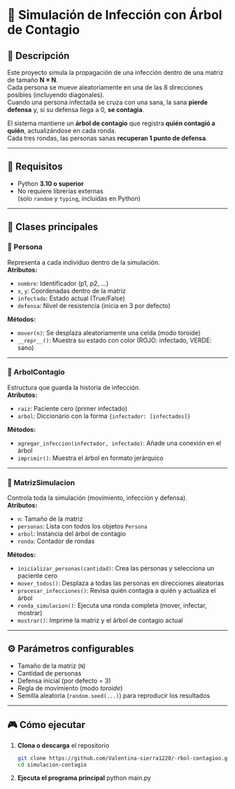 # 🧬 Simulación de Infección con Árbol de Contagio

## 📖 Descripción
Este proyecto simula la propagación de una infección dentro de una matriz de tamaño **N × N**.  
Cada persona se mueve aleatoriamente en una de las 8 direcciones posibles (incluyendo diagonales).  
Cuando una persona infectada se cruza con una sana, la sana **pierde defensa** y, si su defensa llega a 0, **se contagia**.  

El sistema mantiene un **árbol de contagio** que registra **quién contagió a quién**, actualizándose en cada ronda.  
Cada tres rondas, las personas sanas **recuperan 1 punto de defensa**.

---

## 🔧 Requisitos
- Python **3.10 o superior**
- No requiere librerías externas  
  (solo `random` y `typing`, incluidas en Python)

---

## 🧩 Clases principales

### 🧍 Persona
Representa a cada individuo dentro de la simulación.  
**Atributos:**
- `nombre`: Identificador (p1, p2, …)  
- `x`, `y`: Coordenadas dentro de la matriz  
- `infectado`: Estado actual (True/False)  
- `defensa`: Nivel de resistencia (inicia en 3 por defecto)

**Métodos:**
- `mover(n)`: Se desplaza aleatoriamente una celda (modo toroide)  
- `__repr__()`: Muestra su estado con color (ROJO: infectado, VERDE: sano)

---

### 🌳 ArbolContagio
Estructura que guarda la historia de infección.  
**Atributos:**
- `raiz`: Paciente cero (primer infectado)  
- `arbol`: Diccionario con la forma `{infectador: [infectados]}`  

**Métodos:**
- `agregar_infeccion(infectador, infectado)`: Añade una conexión en el árbol  
- `imprimir()`: Muestra el árbol en formato jerárquico  


---

### 🧬 MatrizSimulacion
Controla toda la simulación (movimiento, infección y defensa).  
**Atributos:**
- `n`: Tamaño de la matriz  
- `personas`: Lista con todos los objetos `Persona`  
- `arbol`: Instancia del árbol de contagio  
- `ronda`: Contador de rondas

**Métodos:**
- `inicializar_personas(cantidad)`: Crea las personas y selecciona un paciente cero  
- `mover_todos()`: Desplaza a todas las personas en direcciones aleatorias  
- `procesar_infecciones()`: Revisa quién contagia a quién y actualiza el árbol  
- `ronda_simulacion()`: Ejecuta una ronda completa (mover, infectar, mostrar)  
- `mostrar()`: Imprime la matriz y el árbol de contagio actual

---

## ⚙️ Parámetros configurables
- Tamaño de la matriz (`N`)
- Cantidad de personas
- Defensa inicial (por defecto = 3)
- Regla de movimiento (modo *toroide*)
- Semilla aleatoria (`random.seed(...)`) para reproducir los resultados

---

## 🎮 Cómo ejecutar

1. **Clona o descarga** el repositorio  
   ```bash
   git clone https://github.com/Valentina-sierra1220/-rbol-contagioo.git
   cd simulacion-contagio

2. **Ejecuta el programa principal**
python main.py



